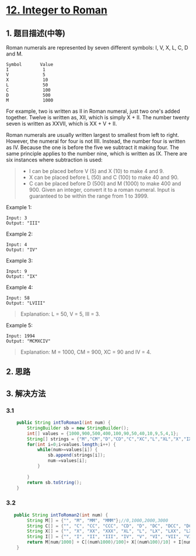 # [12. Integer to Roman](https://leetcode-cn.com/problems/integer-to-roman/)

## 1. 题目描述(中等)

Roman numerals are represented by seven different symbols: I, V, X, L, C, D and M.
```
Symbol       Value
I             1
V             5
X             10
L             50
C             100
D             500
M             1000
```
For example, two is written as II in Roman numeral, just two one's added together. Twelve is written as, XII, which is simply X + II. The number twenty seven is written as XXVII, which is XX + V + II.

Roman numerals are usually written largest to smallest from left to right. However, the numeral for four is not IIII. Instead, the number four is written as IV. Because the one is before the five we subtract it making four. The same principle applies to the number nine, which is written as IX. There are six instances where subtraction is used:

> - I can be placed before V (5) and X (10) to make 4 and 9. 
> - X can be placed before L (50) and C (100) to make 40 and 90. 
> - C can be placed before D (500) and M (1000) to make 400 and 900.
> Given an integer, convert it to a roman numeral. Input is guaranteed to be within the range from 1 to 3999.

Example 1:
```
Input: 3
Output: "III"
```
Example 2:
```
Input: 4
Output: "IV"
```
Example 3:
```
Input: 9
Output: "IX"
```
Example 4:
```
Input: 58
Output: "LVIII"
```
> Explanation: L = 50, V = 5, III = 3.

Example 5:
```
Input: 1994
Output: "MCMXCIV"
```
> Explanation: M = 1000, CM = 900, XC = 90 and IV = 4.

## 2. 思路

## 3. 解决方法

### 3.1 


```java
    public String intToRoman1(int num) {
    	StringBuilder sb = new StringBuilder();
    	int[] values = {1000,900,500,400,100,90,50,40,10,9,5,4,1};
    	String[] strings = {"M","CM","D","CD","C","XC","L","XL","X","IX","V","IV","I"};
    	for(int i=0;i<values.length;i++) {
    		while(num>=values[i]) {
    			sb.append(strings[i]);
    			num-=values[i];
    		}
    		
    	}
        return sb.toString();
    }

```



### 3.2 


```java
   public String intToRoman2(int num) {
        String M[] = {"", "M", "MM", "MMM"};//0,1000,2000,3000
        String C[] = {"", "C", "CC", "CCC", "CD", "D", "DC", "DCC", "DCCC", "CM"};//0,100,200,300...
        String X[] = {"", "X", "XX", "XXX", "XL", "L", "LX", "LXX", "LXXX", "XC"};//0,10,20,30...
        String I[] = {"", "I", "II", "III", "IV", "V", "VI", "VII", "VIII", "IX"};//0,1,2,3...
        return M[num/1000] + C[(num%1000)/100]+ X[(num%100)/10] + I[num%10];
    }
```



